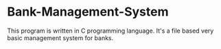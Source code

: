 # Bank-Management-System
This program is written in C programming language. It's a file based very basic management system for banks. 
